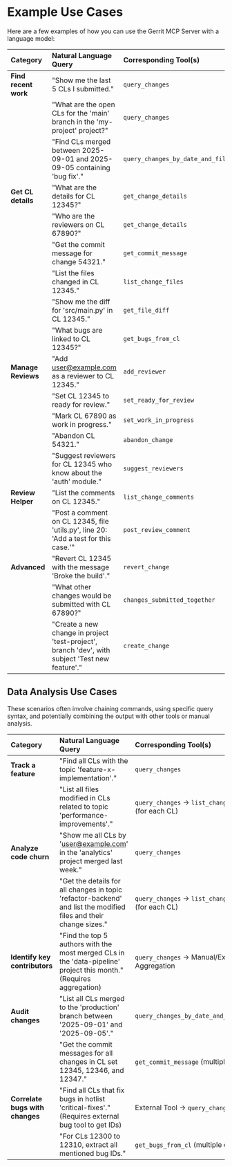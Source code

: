 # Example Use Cases

Here are a few examples of how you can use the Gerrit MCP Server with a language model:

| Category          | Natural Language Query                                                                                              | Corresponding Tool(s)                                 |
| :---------------- | :------------------------------------------------------------------------------------------------------------------ | :---------------------------------------------------- |
| **Find recent work** | "Show me the last 5 CLs I submitted."                                                                               | `query_changes`                                       |
|                   | "What are the open CLs for the 'main' branch in the 'my-project' project?"                                      | `query_changes`                                       |
|                   | "Find CLs merged between 2025-09-01 and 2025-09-05 containing 'bug fix'."                                         | `query_changes_by_date_and_filters`                   |
| **Get CL details**  | "What are the details for CL 12345?"                                                                              | `get_change_details`                                  |
|                   | "Who are the reviewers on CL 67890?"                                                                              | `get_change_details`                                  |
|                   | "Get the commit message for change 54321."                                                                        | `get_commit_message`                                  |
|                   | "List the files changed in CL 12345."                                                                             | `list_change_files`                                   |
|                   | "Show me the diff for 'src/main.py' in CL 12345."                                                               | `get_file_diff`                                       |
|                   | "What bugs are linked to CL 12345?"                                                                               | `get_bugs_from_cl`                                    |
| **Manage Reviews**  | "Add user@example.com as a reviewer to CL 12345."                                                                 | `add_reviewer`                                        |
|                   | "Set CL 12345 to ready for review."                                                                               | `set_ready_for_review`                                |
|                   | "Mark CL 67890 as work in progress."                                                                              | `set_work_in_progress`                                |
|                   | "Abandon CL 54321."                                                                                               | `abandon_change`                                      |
|                   | "Suggest reviewers for CL 12345 who know about the 'auth' module."                                                | `suggest_reviewers`                                   |
| **Review Helper**   | "List the comments on CL 12345."                                                                                  | `list_change_comments`                                |
|                   | "Post a comment on CL 12345, file 'utils.py', line 20: 'Add a test for this case.'"                               | `post_review_comment`                                 |
| **Advanced**        | "Revert CL 12345 with the message 'Broke the build'."                                                             | `revert_change`                                       |
|                   | "What other changes would be submitted with CL 67890?"                                                            | `changes_submitted_together`                          |
|                   | "Create a new change in project 'test-project', branch 'dev', with subject 'Test new feature'."                   | `create_change`                                       |

## Data Analysis Use Cases

These scenarios often involve chaining commands, using specific query syntax, and potentially combining the output with other tools or manual analysis.

| Category                          | Natural Language Query                                                                                                        | Corresponding Tool(s)                                 |
| :-------------------------------- | :---------------------------------------------------------------------------------------------------------------------------- | :---------------------------------------------------- |
| **Track a feature**               | "Find all CLs with the topic 'feature-x-implementation'."                                                                    | `query_changes`                                       |
|                                   | "List all files modified in CLs related to topic 'performance-improvements'."                                               | `query_changes` -> `list_change_files` (for each CL)    |
| **Analyze code churn**            | "Show me all CLs by 'user@example.com' in the 'analytics' project merged last week."                                        | `query_changes`                                       |
|                                   | "Get the details for all changes in topic 'refactor-backend' and list the modified files and their change sizes."             | `query_changes` -> `list_change_files` (for each CL)    |
| **Identify key contributors**     | "Find the top 5 authors with the most merged CLs in the 'data-pipeline' project this month." (Requires aggregation)       | `query_changes` -> Manual/External Aggregation        |
| **Audit changes**                 | "List all CLs merged to the 'production' branch between '2025-09-01' and '2025-09-05'."                                      | `query_changes_by_date_and_filters`                   |
|                                   | "Get the commit messages for all changes in CL set 12345, 12346, and 12347."                                                | `get_commit_message` (multiple calls)                 |
| **Correlate bugs with changes**   | "Find all CLs that fix bugs in hotlist 'critical-fixes'." (Requires external bug tool to get IDs)                         | External Tool -> `query_changes`                      |
|                                   | "For CLs 12300 to 12310, extract all mentioned bug IDs."                                                                    | `get_bugs_from_cl` (multiple calls)                   |